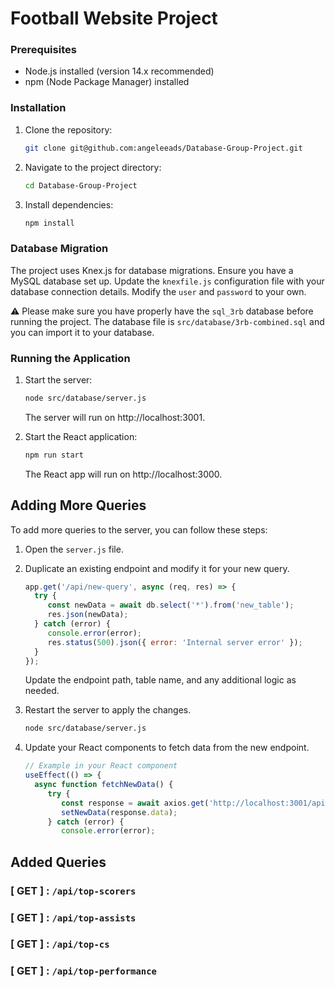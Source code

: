 # Football Website Project

### Prerequisites

- Node.js installed (version 14.x recommended)
- npm (Node Package Manager) installed

### Installation

1. Clone the repository:

    ```bash
    git clone git@github.com:angeleeads/Database-Group-Project.git
    ```

2. Navigate to the project directory:

    ```bash
    cd Database-Group-Project
    ```

3. Install dependencies:

    ```bash
    npm install
    ```

### Database Migration

The project uses Knex.js for database migrations. Ensure you have a MySQL database set up. Update the `knexfile.js` configuration file with your database connection details. Modify the `user` and `password` to your own.

⚠️ Please make sure you have properly have the `sql_3rb` database before running the project.
The database file is `src/database/3rb-combined.sql` and you can import it to your database.

### Running the Application

1. Start the server:

    ```bash
    node src/database/server.js
    ```

    The server will run on http://localhost:3001.

2. Start the React application:

    ```bash
    npm run start
    ```

    The React app will run on http://localhost:3000.

## Adding More Queries

To add more queries to the server, you can follow these steps:

1. Open the `server.js` file.

2. Duplicate an existing endpoint and modify it for your new query.

    ```javascript
    app.get('/api/new-query', async (req, res) => {
      try {
         const newData = await db.select('*').from('new_table');
         res.json(newData);
      } catch (error) {
         console.error(error);
         res.status(500).json({ error: 'Internal server error' });
      }
    });
    ```

    Update the endpoint path, table name, and any additional logic as needed.

3. Restart the server to apply the changes.

    ```bash
    node src/database/server.js
    ```

4. Update your React components to fetch data from the new endpoint.

    ```javascript
    // Example in your React component
    useEffect(() => {
      async function fetchNewData() {
         try {
            const response = await axios.get('http://localhost:3001/api/new-query');
            setNewData(response.data);
         } catch (error) {
            console.error(error);

## Added Queries
### [ GET ] : `/api/top-scorers`
### [ GET ] : `/api/top-assists`
### [ GET ] : `/api/top-cs`
### [ GET ] : `/api/top-performance`
